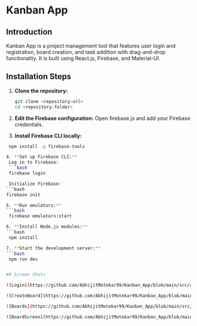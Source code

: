 # Kanban App

## Introduction

Kanban App is a project management tool that features user login and registration, board creation, and task addition with drag-and-drop functionality. It is built using React.js, Firebase, and Material-UI.

## Installation Steps

1. **Clone the repository:**
   ```bash
   git clone <repository-url>
   cd <repository-folder>

2. **Edit the Firebase configuration:**
   Open firebase.js and add your Firebase credentials.

3. **Install Firebase CLI locally:**
  ```bash
   npm install -g firebase-tools

4. **Set up Firebase CLI:**
   Log in to Firebase:
   ```bash
   firebase login

   Initialize Firebase:
  ```bash
  firebase init

5. **Run emulators:**
  ```bash
   firebase emulators:start

6. **Install Node.js modules:**
  ```bash
   npm install

7. **Start the development server:**
  ```bash
   npm run dev


## Screen Shots

![Login](https://github.com/AbhijitMotekar99/Kanban_App/blob/main/src/assets/Login.png)

![CreateBoard](https://github.com/AbhijitMotekar99/Kanban_App/blob/main/src/assets/Create board.png)

![Boards](https://github.com/AbhijitMotekar99/Kanban_App/blob/main/src/assets/Boards.png)

![BoardScreen](https://github.com/AbhijitMotekar99/Kanban_App/blob/main/src/assets/BoardScreen.png)




